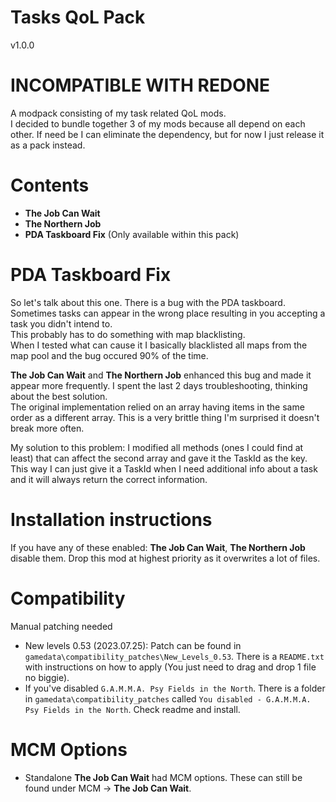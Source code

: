 # Tasks QoL Pack
v1.0.0

# INCOMPATIBLE WITH REDONE

A modpack consisting of my task related QoL mods.  
I decided to bundle together 3 of my mods because all depend on each other. If need be I can eliminate the dependency, but for now I just release it as a pack instead.

# Contents
- **The Job Can Wait**
- **The Northern Job**
- **PDA Taskboard Fix** (Only available within this pack)

# PDA Taskboard Fix
So let's talk about this one. There is a bug with the PDA taskboard.  
Sometimes tasks can appear in the wrong place resulting in you accepting a task you didn't intend to.  
This probably has to do something with map blacklisting.   
When I tested what can cause it I basically blacklisted all maps from the map pool and the bug occured 90% of the time.  
  
**The Job Can Wait** and **The Northern Job** enhanced this bug and made it appear more frequently. I spent the last 2 days troubleshooting, thinking about the best solution.  
The original implementation relied on an array having items in the same order as a different array. This is a very brittle thing I'm surprised it doesn't break more often.  

My solution to this problem: I modified all methods (ones I could find at least) that can affect the second array and gave it the TaskId as the key. This way I can just give it a TaskId when I need additional info about a task and it will always return the correct information.  

# Installation instructions
If you have any of these enabled: **The Job Can Wait**, **The Northern Job** disable them.
Drop this mod at highest priority as it overwrites a lot of files.

# Compatibility
Manual patching needed
- New levels 0.53 (2023.07.25): Patch can be found in `gamedata\compatibility_patches\New_Levels_0.53`. There is a `README.txt` with instructions on how to apply (You just need to drag and drop 1 file no biggie).
- If you've disabled `G.A.M.M.A. Psy Fields in the North`. There is a folder in `gamedata\compatibility_patches` called `You disabled - G.A.M.M.A. Psy Fields in the North`. Check readme and install.

# MCM Options
- Standalone **The Job Can Wait** had MCM options. These can still be found under MCM -> **The Job Can Wait**.
